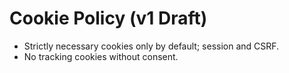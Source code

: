 # Cookie Policy (v1 Draft)

- Strictly necessary cookies only by default; session and CSRF.
- No tracking cookies without consent.

